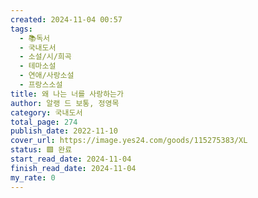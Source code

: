 ```yaml
---
created: 2024-11-04 00:57
tags:
  - 📚독서
  - 국내도서
  - 소설/시/희곡
  - 테마소설
  - 연애/사랑소설
  - 프랑스소설
title: 왜 나는 너를 사랑하는가
author: 알랭 드 보통, 정영목
category: 국내도서
total_page: 274
publish_date: 2022-11-10
cover_url: https://image.yes24.com/goods/115275383/XL
status: 🟩 완료
start_read_date: 2024-11-04
finish_read_date: 2024-11-04
my_rate: 0
---
```


